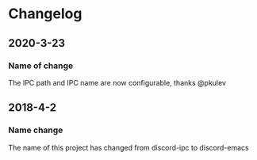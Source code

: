 # Changelog

## 2020-3-23
### Name of change
The IPC path and IPC name are now configurable, thanks @pkulev

## 2018-4-2
### Name change
The name of this project has changed from discord-ipc to discord-emacs
